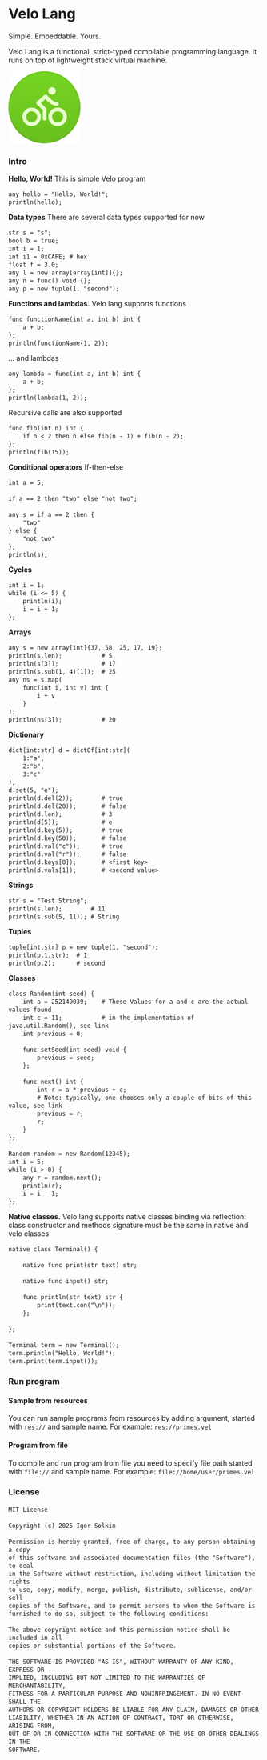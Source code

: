 # Velo Lang
Simple. Embeddable. Yours.

Velo Lang is a functional, strict-typed compilable programming language. It runs on top of lightweight stack virtual machine.

![Cache icon](/velo-logo.png)

### Intro
**Hello, World!** This is simple Velo program
```
any hello = "Hello, World!";
println(hello);
```
**Data types** There are several data types supported for now
```
str s = "s";
bool b = true;
int i = 1;
int i1 = 0xCAFE; # hex
float f = 3.0;
any l = new array[array[int]]{};
any n = func() void {};
any p = new tuple(1, "second");
```
**Functions and lambdas.** Velo lang supports functions
```
func functionName(int a, int b) int {
    a + b;
};
println(functionName(1, 2));
```
... and lambdas
```
any lambda = func(int a, int b) int {
    a + b;
};
println(lambda(1, 2));
```
Recursive calls are also supported
```
func fib(int n) int {
    if n < 2 then n else fib(n - 1) + fib(n - 2);
};
println(fib(15));
```
**Conditional operators** If-then-else
```
int a = 5;

if a == 2 then "two" else "not two";

any s = if a == 2 then {
    "two"
} else {
    "not two"
};
println(s);
```
**Cycles**
```
int i = 1;
while (i <= 5) {
    println(i);
    i = i + 1;
};
```
**Arrays**
```
any s = new array[int]{37, 58, 25, 17, 19};
println(s.len);           # 5
println(s[3]);            # 17
println(s.sub(1, 4)[1]);  # 25
any ns = s.map(
    func(int i, int v) int {
        i + v
    }
);
println(ns[3]);           # 20
```
**Dictionary**
```
dict[int:str] d = dictOf[int:str](
    1:"a",
    2:"b",
    3:"c"
);
d.set(5, "e");
println(d.del(2));        # true
println(d.del(20));       # false
println(d.len);           # 3
println(d[5]);            # e
println(d.key(5));        # true
println(d.key(50));       # false
println(d.val("c"));      # true
println(d.val("r"));      # false
println(d.keys[0]);       # <first key>
println(d.vals[1]);       # <second value>
```
**Strings**
```
str s = "Test String";
println(s.len);        # 11
println(s.sub(5, 11)); # String
```
**Tuples**
```
tuple[int,str] p = new tuple(1, "second");
println(p.1.str);  # 1
println(p.2);      # second
```
**Classes**
```
class Random(int seed) {
    int a = 252149039;    # These Values for a and c are the actual values found
    int c = 11;           # in the implementation of java.util.Random(), see link
    int previous = 0;

    func setSeed(int seed) void {
        previous = seed;
    };

    func next() int {
        int r = a * previous + c;
        # Note: typically, one chooses only a couple of bits of this value, see link
        previous = r;
        r;
    }
};

Random random = new Random(12345);
int i = 5;
while (i > 0) {
    any r = random.next();
    println(r);
    i = i - 1;
};
```
**Native classes.** Velo lang supports native classes binding via reflection: class constructor and methods signature must be the same in native and velo classes 
```
native class Terminal() {

    native func print(str text) str;

    native func input() str;

    func println(str text) str {
        print(text.con("\n"));
    };

};

Terminal term = new Terminal();
term.println("Hello, World!");
term.print(term.input());
```

### Run program

#### Sample from resources
You can run sample programs from resources by adding argument, started with `res://` and sample name. For example: `res://primes.vel`

#### Program from file
To compile and run program from file you need to specify file path started with `file://` and sample name. For example: `file://home/user/primes.vel`


### License
    MIT License
    
    Copyright (c) 2025 Igor Solkin
    
    Permission is hereby granted, free of charge, to any person obtaining a copy
    of this software and associated documentation files (the "Software"), to deal
    in the Software without restriction, including without limitation the rights
    to use, copy, modify, merge, publish, distribute, sublicense, and/or sell
    copies of the Software, and to permit persons to whom the Software is
    furnished to do so, subject to the following conditions:
    
    The above copyright notice and this permission notice shall be included in all
    copies or substantial portions of the Software.
    
    THE SOFTWARE IS PROVIDED "AS IS", WITHOUT WARRANTY OF ANY KIND, EXPRESS OR
    IMPLIED, INCLUDING BUT NOT LIMITED TO THE WARRANTIES OF MERCHANTABILITY,
    FITNESS FOR A PARTICULAR PURPOSE AND NONINFRINGEMENT. IN NO EVENT SHALL THE
    AUTHORS OR COPYRIGHT HOLDERS BE LIABLE FOR ANY CLAIM, DAMAGES OR OTHER
    LIABILITY, WHETHER IN AN ACTION OF CONTRACT, TORT OR OTHERWISE, ARISING FROM,
    OUT OF OR IN CONNECTION WITH THE SOFTWARE OR THE USE OR OTHER DEALINGS IN THE
    SOFTWARE.
